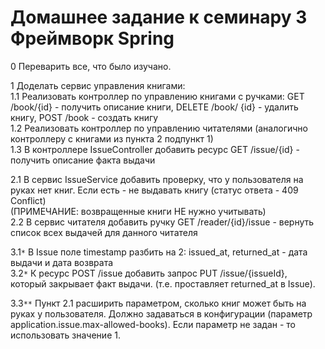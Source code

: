 # Домашнее задание к семинару 3 Фреймворк Spring

0 Переварить все, что было изучано.

1 Доделать сервис управления книгами:  
1.1 Реализовать контроллер по управлению книгами с ручками: GET /book/{id} - получить описание книги, DELETE /book/
{id} - удалить книгу, POST /book - создать книгу  
1.2 Реализовать контроллер по управлению читателями (аналогично контроллеру с книгами из пункта 2 подпункт 1)  
1.3 В контроллере IssueController добавить ресурс GET /issue/{id} - получить описание факта выдачи

2.1 В сервис IssueService добавить проверку, что у пользователя на руках нет книг. Если есть - не выдавать книгу (статус
ответа - 409 Conflict)  
(ПРИМЕЧАНИЕ: возвращенные книги НЕ нужно учитывать)  
2.2 В сервис читателя добавить ручку GET /reader/{id}/issue - вернуть список всех выдачей для данного читателя

3.1`*` В Issue поле timestamp разбить на 2: issued_at, returned_at - дата выдачи и дата возврата  
3.2`*` К ресурс POST /issue добавить запрос PUT /issue/{issueId}, который закрывает факт выдачи. (т.е. проставляет
returned_at в Issue).

3.3`**` Пункт 2.1 расширить параметром, сколько книг может быть на руках у пользователя.
Должно задаваться в конфигурации (параметр application.issue.max-allowed-books). Если параметр не задан - то
использовать значение 1.